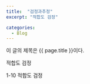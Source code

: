 ```yaml
---
title:  "검정과추정"
excerpt: "적합도 검정"

categories:
  - Blog
---
```


이 글의 제목은 {{ page.title }}이다.

적합도 검정

1-10 적합도 검정
